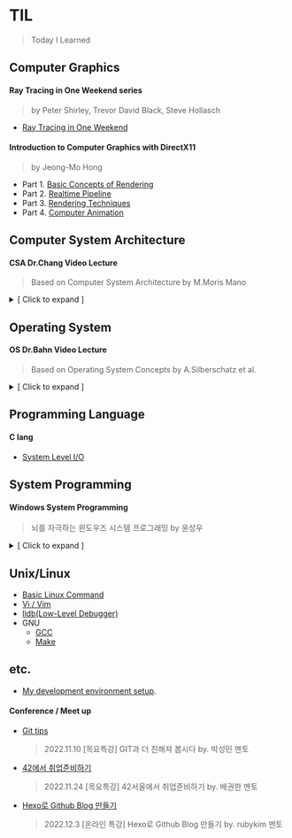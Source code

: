 # TIL
> Today I Learned

## Computer Graphics
#### Ray Tracing in One Weekend series
> by Peter Shirley, Trevor David Black, Steve Hollasch
- [Ray Tracing in One Weekend](./Graphics/RT_in_one_weekend)

#### Introduction to Computer Graphics with DirectX11
> by Jeong-Mo Hong
- Part 1. [Basic Concepts of Rendering](./Graphics/Introduction_to_CG_with_DX11/Part1.md)
- Part 2. [Realtime Pipeline]()
- Part 3. [Rendering Techniques]()
- Part 4. [Computer Animation]()

## Computer System Architecture
#### CSA Dr.Chang Video Lecture
> Based on Computer System Architecture by M.Moris Mano
<details>
<summary>[ Click to expand ]</summary>

1. [Chapter1 Digital Logit Circuits](./CSA/video_lecture/CSA_Dr_Chang_chapter1.md)
1. [Chapter2 Digital Components](./CSA/video_lecture/CSA_Dr_Chang_chapter2.md)
1. [Chapter3 Data Representation](./CSA/video_lecture/CSA_Dr_Chang_chapter3.md)
1. [Chapter4 Register Transfer and Microoperations](./CSA/video_lecture/CSA_Dr_Chang_chapter4.md)
1. [Chapter5 Basic Computer Organization and Design](./CSA/video_lecture/CSA_Dr_Chang_chapter5.md)
1. [Chapter6 Programming the Basic Computer](./CSA/video_lecture/CSA_Dr_Chang_chapter6.md)
1. [Chapter8 Central Processing Unit](./CSA/video_lecture/CSA_Dr_Chang_chapter8.md)
</details>

## Operating System
#### OS Dr.Bahn Video Lecture
> Based on Operating System Concepts by A.Silberschatz et al.
<details>
<summary>[ Click to expand ]</summary>

1. [Chapter1 Introduction to Operating Systems](./OS/video_lecture/OS_Dr_Bahn_Chapter1.md)
1. [Chapter2 System Structure & Program Execution](./OS/video_lecture/OS_Dr_Bahn_Chapter2.md)
1. [Chapter3 Process](./OS/video_lecture/OS_Dr_Bahn_Chapter3.md)
1. [Chapter4 ](./OS/video_lecture/OS_Dr_Bahn_Chapter4.md)
1. [Chapter5 ](./OS/video_lecture/OS_Dr_Bahn_Chapter5.md)
1. [Chapter6 ](./OS/video_lecture/OS_Dr_Bahn_Chapter6.md)
1. [Chapter7 ](./OS/video_lecture/OS_Dr_Bahn_Chapter7.md)
1. [Chapter8 ](./OS/video_lecture/OS_Dr_Bahn_Chapter8.md)
1. [Chapter9 ](./OS/video_lecture/OS_Dr_Bahn_Chapter9.md)
1. [Chapter10 ](./OS/video_lecture/OS_Dr_Bahn_Chapter10.md)
1. [Chapter11 ](./OS/video_lecture/OS_Dr_Bahn_Chapter11.md)
</details>

## Programming Language
#### C lang
- [System Level I/O](./C/system_level_I\O.md)

## System Programming
#### Windows System Programming
> 뇌를 자극하는 윈도우즈 시스템 프로그래밍 by 윤성우
<details>
<summary>[ Click to expand ]</summary>

1. [Chapter1 컴퓨터 구조에 대한 첫 번째 이야기](./WindowsSP/System_programming_chapter1.md)
1. [Chapter2 아스키코드 vs 유니코드](./WindowsSP/System_programming_chapter2.md)
1. [Chapter3 64비트 기반 프로그래밍](./WindowsSP/System_programming_chapter3.md)
1. [Chapter4 컴퓨터 구조에 대한 두 번째 이야기](./WindowsSP/System_programming_chapter4.md)
1. [Chapter5 프로세스의 생성과 소멸](./WindowsSP/System_programming_chapter5.md)
1. [Chapter6 커널 오브젝트와 오브젝트 핸들](./WindowsSP/System_programming_chapter6.md)
1. [Chapter7 프로세스간 통신(IPC) 1](./WindowsSP/System_programming_chapter7.md)
1. [Chapter8 프로세스간 통신(IPC) 2](./WindowsSP/System_programming_chapter8.md)
1. [Chapter9 ](./WindowsSP/System_programming_chapter9.md)
1. [Chapter10 ](./WindowsSP/System_programming_chapter10.md)
1. [Chapter11 ](./WindowsSP/System_programming_chapter11.md)
1. [Chapter12 ](./WindowsSP/System_programming_chapter12.md)
1. [Chapter13 ](./WindowsSP/System_programming_chapter13.md)
1. [Chapter14 ](./WindowsSP/System_programming_chapter14.md)
1. [Chapter15 ](./WindowsSP/System_programming_chapter15.md)
1. [Chapter16 ](./WindowsSP/System_programming_chapter16.md)
1. [Chapter17 ](./WindowsSP/System_programming_chapter17.md)
1. [Chapter18 ](./WindowsSP/System_programming_chapter18.md)
1. [Chapter19 ](./WindowsSP/System_programming_chapter19.md)
1. [Chapter20 ](./WindowsSP/System_programming_chapter20.md)
1. [Chapter21 ](./WindowsSP/System_programming_chapter21.md)
</details>

## Unix/Linux
- [Basic Linux Command](./Unix/command.md)
- [Vi / Vim](./Unix/vim/vim.md)
- [lldb(Low-Level Debugger)](./Unix/lldb.md)
- GNU
	- [GCC](./Unix/GNU/GCC.md)
	- [Make](./Unix/GNU/make.md)

## etc.
- [My development environment setup](./etc/dev_env_setup.md).

#### Conference / Meet up
- [Git tips](./etc/git_tips.md)

  > 2022.11.10 [목요특강] GIT과 더 친해져 봅시다 by. 박성민 멘토

- [42에서 취업준비하기](./etc/survive_in_42.md)

  > 2022.11.24 [목요특강] 42서울에서 취업준비하기 by. 배권한 멘토

- [Hexo로 Github Blog 만들기](./etc/hexo_github_blog.md)
  > 2022.12.3 [온라인 특강] Hexo로 Github Blog 만들기 by. rubykim 멘토
